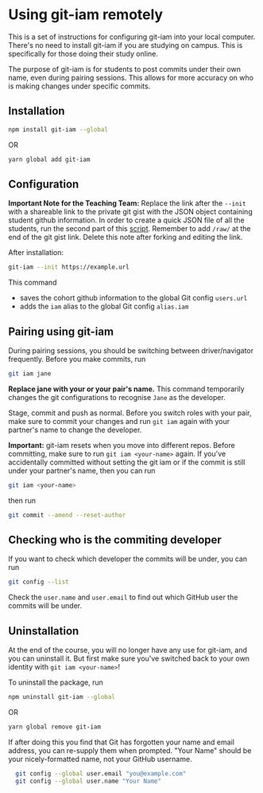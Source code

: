 # Using git-iam remotely

This is a set of instructions for configuring git-iam into your local computer. There's no need to install git-iam if you are studying on campus. This is specifically for those doing their study online. 

The purpose of git-iam is for students to post commits under their own name, even during pairing sessions. This allows for more accuracy on who is making changes under specific commits.

## Installation

```sh
npm install git-iam --global
```

OR

```sh
yarn global add git-iam
```

## Configuration

**Important Note for the Teaching Team:** Replace the link after the `--init` with a shareable link to the private git gist with the JSON object containing student github information. In order to create a quick JSON file of all the students, run the second part of this [script](https://github.com/dev-academy-programme/teaching-guide/tree/main/resources/scripts/add-people-to-github-org). Remember to add `/raw/` at the end of the git gist link. Delete this note after forking and editing the link.

After installation:

```sh
git-iam --init https://example.url
```

This command

* saves the cohort github information to the global Git config `users.url`
* adds the `iam` alias to the global Git config `alias.iam`

## Pairing using git-iam

During pairing sessions, you should be switching between driver/navigator frequently. Before you make commits, run 

```sh
git iam jane
```
**Replace jane with your or your pair's name.**
This command temporarily changes the git configurations to recognise `Jane` as the developer. 

Stage, commit and push as normal. Before you switch roles with your pair, make sure to commit your changes and run `git iam` again with your partner's name to change the developer.

**Important:** git-iam resets when you move into different repos. Before committing, make sure to run `git iam <your-name>` again. If you've accidentally committed without setting the git iam or if the commit is still under your partner's name, then you can run

```sh
git iam <your-name>
```

then run

```sh
git commit --amend --reset-author
```

## Checking who is the commiting developer

If you want to check which developer the commits will be under, you can run

```sh
git config --list
```

Check the `user.name` and `user.email` to find out which GitHub user the commits will be under.

## Uninstallation

At the end of the course, you will no longer have any use for git-iam, and you can uninstall it. 
But first make sure you've switched back to your own identity with `git iam <your-name>`! 

To uninstall the package, run

```sh
npm uninstall git-iam --global
```

OR

```sh
yarn global remove git-iam
```

If after doing this you find that Git has forgotten your name and email address, you can re-supply them when prompted. "Your Name" should be your nicely-formatted name, not your GitHub username.
```sh
  git config --global user.email "you@example.com"
  git config --global user.name "Your Name"
```
